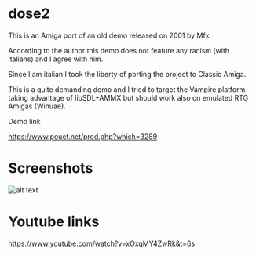 # dose2
This is an Amiga port of an old demo released on 2001 by Mfx. 

According to the author this demo does not feature any racism (with italians) and I agree with him. 

Since I am italian I took the liberty of porting the project to Classic Amiga. 

This is a quite demanding demo and I tried to target the Vampire platform taking advantage of libSDL+AMMX but should work also on emulated RTG Amigas (Winuae).

Demo link

https://www.pouet.net/prod.php?which=3289


# Screenshots

![alt text](https://content.pouet.net/files/screenshots/00003/00003289.png)

# Youtube links

https://www.youtube.com/watch?v=xOxqMY4ZwRk&t=6s


